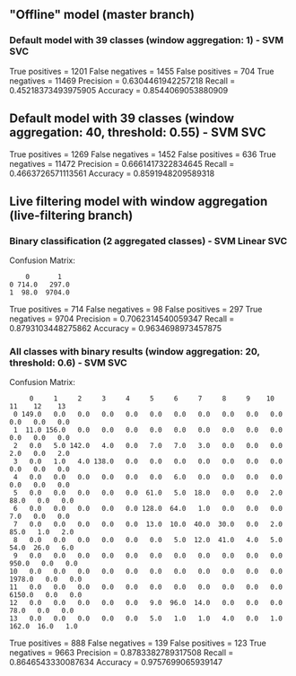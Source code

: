 ## "Offline" model (master branch)

### Default model with 39 classes (window aggregation: 1) - SVM SVC

True positives =  1201
False negatives =  1455
False positives =  704
True negatives =  11469
Precision =  0.6304461942257218
Recall =  0.45218373493975905
Accuracy =  0.8544069053880909

## Default model with 39 classes (window aggregation: 40, threshold: 0.55) - SVM SVC

True positives =  1269
False negatives =  1452
False positives =  636
True negatives =  11472
Precision =  0.6661417322834645
Recall =  0.4663726571113561
Accuracy =  0.8591948209589318

## Live filtering model with window aggregation (live-filtering branch) 

### Binary classification (2 aggregated classes) - SVM Linear SVC

Confusion Matrix:

```
    0       1
0 714.0   297.0 
1  98.0  9704.0
```

True positives =  714
False negatives =  98
False positives =  297
True negatives =  9704
Precision =  0.7062314540059347
Recall =  0.8793103448275862
Accuracy =  0.9634698973457875

### All classes with binary results (window aggregation: 20, threshold: 0.6) - SVM SVC

Confusion Matrix:

```
     0     1     2     3     4     5     6     7     8     9    10    11    12    13 
 0 149.0   0.0   0.0   0.0   0.0   0.0   0.0   0.0   0.0   0.0   0.0   0.0   0.0   0.0 
 1  11.0 156.0   0.0   0.0   0.0   0.0   0.0   0.0   0.0   0.0   0.0   0.0   0.0   0.0 
 2   0.0   5.0 142.0   4.0   0.0   7.0   7.0   3.0   0.0   0.0   0.0   2.0   0.0   2.0 
 3   0.0   1.0   4.0 138.0   0.0   0.0   0.0   0.0   0.0   0.0   0.0   0.0   0.0   0.0 
 4   0.0   0.0   0.0   0.0   0.0   0.0   6.0   0.0   0.0   0.0   0.0   0.0   0.0   0.0 
 5   0.0   0.0   0.0   0.0   0.0  61.0   5.0  18.0   0.0   0.0   2.0  88.0   0.0   0.0 
 6   0.0   0.0   0.0   0.0   0.0 128.0  64.0   1.0   0.0   0.0   0.0   7.0   0.0   0.0 
 7   0.0   0.0   0.0   0.0   0.0  13.0  10.0  40.0  30.0   0.0   2.0  85.0   1.0   2.0 
 8   0.0   0.0   0.0   0.0   0.0   0.0   5.0  12.0  41.0   4.0   5.0  54.0  26.0   6.0 
 9   0.0   0.0   0.0   0.0   0.0   0.0   0.0   0.0   0.0   0.0   0.0 950.0   0.0   0.0 
10   0.0   0.0   0.0   0.0   0.0   0.0   0.0   0.0   0.0   0.0   0.0 1978.0   0.0   0.0 
11   0.0   0.0   0.0   0.0   0.0   0.0   0.0   0.0   0.0   0.0   0.0 6150.0   0.0   0.0 
12   0.0   0.0   0.0   0.0   0.0   9.0  96.0  14.0   0.0   0.0   0.0  78.0   0.0   0.0 
13   0.0   0.0   0.0   0.0   0.0   5.0   1.0   1.0   4.0   0.0   1.0 162.0  16.0   1.0 
```

True positives =  888
False negatives =  139
False positives =  123
True negatives =  9663
Precision =  0.8783382789317508
Recall =  0.8646543330087634
Accuracy =  0.9757699065939147
